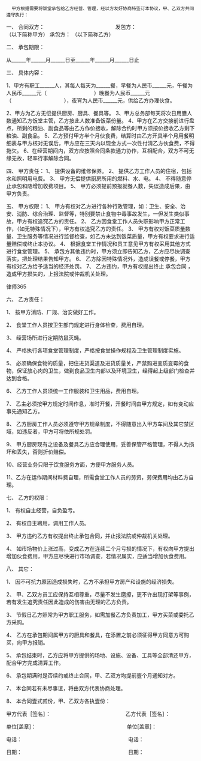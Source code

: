 
      甲方根据需要将饭堂承包给乙方经营、管理，经以方友好协商特签订本协议，甲、乙双方共同遵守执行：
 
 
 一、 合同双方：　
 　　　　　　　　　　　　
 发包方：　　　　　　　　　　　　　（以下简称甲方）
 承包方：                          （以下简称乙方）
 
 
 二、 承包期限：
 
 
 从______年______月______日至______年______月______日止
 
 
 三、 具体内容：
 
 1、甲方有职工______人，其每人每天为______餐，早餐为人民币______元，午餐为人民币______元（　　　　　　　　　）晚餐为人民币______元（　　　　　　　　　　），夜宵为人民币______元，供给乙方办理伙食。
 
 
 2、甲方为乙方无偿提供厨房、厨具、餐具等。
 3、甲方总务部每天将次日用膳人数通知乙方饭堂主管，乙方按此人数准备饭菜份量。
 4、甲方在乙方交接前进行盘点，所剩的粮油、副食品等由乙方作价接收，解除合约时甲方须按价接收乙方剩下粮油、副食品。
 5、乙方预付甲方半个月伙食费，结算时由乙方开具半个月用餐明细表与甲方核对无误后，甲方应在三天内以现金方式一次性付清乙方伙食费，不得拖欠。
 6、在经营期间内，双方应按照合同条款通力协作，互相配合，双方不可无缘无故，轻率行事解除合同。 
 
 四、 甲方责任：
 1、 提供设备的维修保养。
 2、 提供乙方工作人员的住宿，包括水和照明用电费。
 3、 甲方无偿提供厨房所用的燃料、水、电。
 4、 不得随意停止承包和随增加收费项目。
 5、 甲方必须提前预报就餐人数，失误造成后果，由甲方负责。
 
 五、 甲方权限：
 1、 甲方有权对乙方进行各种行政管理，如：卫生、安全、治安、消防、综合治理、监督等，特别要禁止食物中毒事故发生，一但发生类似事故，甲方有权追究乙方的责任。
 2、 乙方因食堂工作人员失职影响甲方正常工作，（如无特殊情况下），甲方有权追究乙方的责任。 
 3、 甲方有权对饭菜质量数量、卫生服务等情况进行监督检查，如乙方未达到饭菜质量，甲方有权要求进行适量赔偿或终止本协议。
 4、 根据食堂工作情况和员工意见甲方有权采用其他方式进行食堂管理。
 5、 承包方其他违约时，甲方须立即告知乙方，乙方应尽快调查落实，把处理结果告知甲方。
 6、 乙方除因特殊情况外，造成误餐或停餐，甲方有权对乙方给予适当的经济处罚。
 7、 乙方违约，甲方有权提出终止
承包合同
，造成甲方损失的，上报法院或仲裁机关处理。
 
 




 
律师365






 六、 乙方责任：

 

 1、 按甲方消防、厂规、治安做好工作。

 2、 食堂工作人员按卫生部门规定进行身体检查，费用自理。

 3、 经营场所进行定期防鼠灭蝇。

 4、 严格执行各项食堂管理制度，严格按食堂操作规程及卫生管理制度实施。

 5、 必须确保食物的质量，把住进货渠道及进货质量关，严禁购进变质变霉的食物，保证放心肉的卫生，做到食品卫生内部以及环境卫生，经得起上级部门检查并达到合格。

 6、 乙方工作人员须统一工作服装和卫生用品，费用自理。

 7、 乙主必须按甲方规定时间作息，准时开餐，开餐时间由甲方规定，如有变动应事先通知乙方。

 8、 乙方厨房工作人员必须遵守甲方规章制度，不得随意出入甲方车间及其它禁区域，如违反者，甲方可将依所规处罚。

 9、 甲方厨房现有之设备及餐具乙方应合理使用，妥善保管严格管理，不得人为损坏和丢失，否则折价赔偿。

 10、经营业务只限于饮食服务方面，方便甲方服务人员。

 11、乙方在运作期间材料费自理，所需食堂工作人员的劳资，劳保费用均由乙方自理。

 

 

 七、 乙方的权限：

 

 1、 有权自主经营，自负盈亏。

 2、 有权自主聘用，调用工作人员。

 3、 甲方违约乙方有权提出终止承包合同，并止报法院或仲裁机关处理。

 4、 如市场物价上涨过高，变成乙方在连续二个月亏损的情况下，有权向甲方提出增加伙食费用，甲方应尽快进行市场调查，若情况属实，应适当增加伙食费用。 

 

 八、 其它：

 1、 因不可抗力原因造成损失时，乙方不承担甲方房产和设施的经济损失。

 2、 甲、乙双方员工应保持互相尊重，尽量不发生磨擦，更不许出现打架等事例，若有发生追究责任因此造成的伤害由无理的乙方负责。

 3、 节假日乙方照常为甲方职工服务，如需加餐乙方负责加工，甲方买菜或委托乙方采购。

 4、 乙方在承包期间属甲方的厨具和餐具，在添置之前必须征得甲方同意方可购买，向甲方报销。

 5、 承包结束时，乙方应将甲方提供的场地、设施、设备、工具等全部清还甲方，配合甲方完成清算工作。

 6、 承包期满时是否续约或终止合同，甲、乙双方均提前壹个月通知对方。

 7、 本合同若有未尽事谊，将由双方代表协商处理。

 8、 本合同壹式贰份，甲、乙双方各执壹份：

 

 

 甲方代表［签名］： 　　　　　　　　　　　　　　乙方代表［签名］：　　　　　　　　　　　　

 单位[盖章]： 　　　　　　　　　　　　　　　　　单位[盖章]：

 电话：　　　　　　　　　　　　　　　　　　　　 电话：

 日期： 　　　　　　　　　　　　　　　　　　　　日期：　　　 


 

 
 
 
 
 
  


  
 

  


  


  
 
 
 
 

